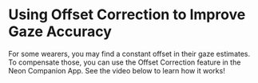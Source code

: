 # Using Offset Correction to Improve Gaze Accuracy
For some wearers, you may find a constant offset in their gaze estimates. To compensate those, you can use the Offset Correction feature in the Neon Companion App. See the video below to learn how it works!

<Youtube videoId="7weK8UPLOzo" />